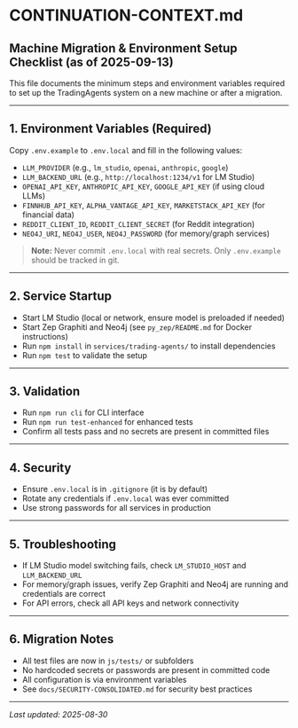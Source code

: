 # CONTINUATION-CONTEXT.md

## Machine Migration & Environment Setup Checklist (as of 2025-09-13)

This file documents the minimum steps and environment variables required to set up the TradingAgents system on a new machine or after a migration.

---

## 1. Environment Variables (Required)

Copy `.env.example` to `.env.local` and fill in the following values:

- `LLM_PROVIDER` (e.g., `lm_studio`, `openai`, `anthropic`, `google`)
- `LLM_BACKEND_URL` (e.g., `http://localhost:1234/v1` for LM Studio)
- `OPENAI_API_KEY`, `ANTHROPIC_API_KEY`, `GOOGLE_API_KEY` (if using cloud LLMs)
- `FINNHUB_API_KEY`, `ALPHA_VANTAGE_API_KEY`, `MARKETSTACK_API_KEY` (for financial data)
- `REDDIT_CLIENT_ID`, `REDDIT_CLIENT_SECRET` (for Reddit integration)
- `NEO4J_URI`, `NEO4J_USER`, `NEO4J_PASSWORD` (for memory/graph services)

> **Note:** Never commit `.env.local` with real secrets. Only `.env.example` should be tracked in git.

---

## 2. Service Startup

- Start LM Studio (local or network, ensure model is preloaded if needed)
- Start Zep Graphiti and Neo4j (see `py_zep/README.md` for Docker instructions)
- Run `npm install` in `services/trading-agents/` to install dependencies
- Run `npm test` to validate the setup

---

## 3. Validation

- Run `npm run cli` for CLI interface
- Run `npm run test-enhanced` for enhanced tests
- Confirm all tests pass and no secrets are present in committed files

---

## 4. Security

- Ensure `.env.local` is in `.gitignore` (it is by default)
- Rotate any credentials if `.env.local` was ever committed
- Use strong passwords for all services in production

---

## 5. Troubleshooting

- If LM Studio model switching fails, check `LM_STUDIO_HOST` and `LLM_BACKEND_URL`
- For memory/graph issues, verify Zep Graphiti and Neo4j are running and credentials are correct
- For API errors, check all API keys and network connectivity

---

## 6. Migration Notes

- All test files are now in `js/tests/` or subfolders
- No hardcoded secrets or passwords are present in committed code
- All configuration is via environment variables
- See `docs/SECURITY-CONSOLIDATED.md` for security best practices

---

_Last updated: 2025-08-30_
